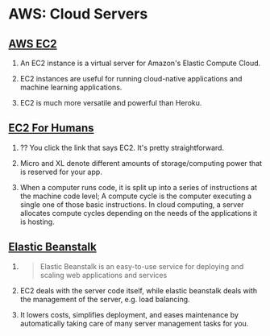 # AWS: Cloud Servers

## [AWS EC2](https://aws.amazon.com/ec2/)

1. An EC2 instance is a virtual server for Amazon's Elastic Compute Cloud.

2. EC2 instances are useful for running cloud-native applications and machine learning applications.

3. EC2 is much more versatile and powerful than Heroku.

## [EC2 For Humans](https://www.youtube.com/watch?v=lZMkgOMYYIg)

1. ?? You click the link that says EC2. It's pretty straightforward.

2. Micro and XL denote different amounts of storage/computing power that is reserved for your app.

3. When a computer runs code, it is split up into a series of instructions at the machine code level; A compute cycle is the computer executing a single one of those basic instructions. In cloud computing, a server allocates compute cycles depending on the needs of the applications it is hosting.

## [Elastic Beanstalk](https://www.youtube.com/watch?v=SrwxAScdyT0)

1. > Elastic Beanstalk is an easy-to-use service for deploying and scaling web applications and services

2. EC2 deals with the server code itself, while elastic beanstalk deals with the management of the server, e.g. load balancing.

3. It lowers costs, simplifies deployment, and eases maintenance by automatically taking care of many server management tasks for you.
